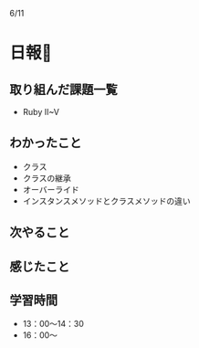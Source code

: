 6/11
# 日報🐶
## 取り組んだ課題一覧
* Ruby Ⅱ~V
## わかったこと
* クラス
* クラスの継承
* オーバーライド
* インスタンスメソッドとクラスメソッドの違い
## 次やること
## 感じたこと
## 学習時間
* 13：00〜14：30
* 16：00〜
